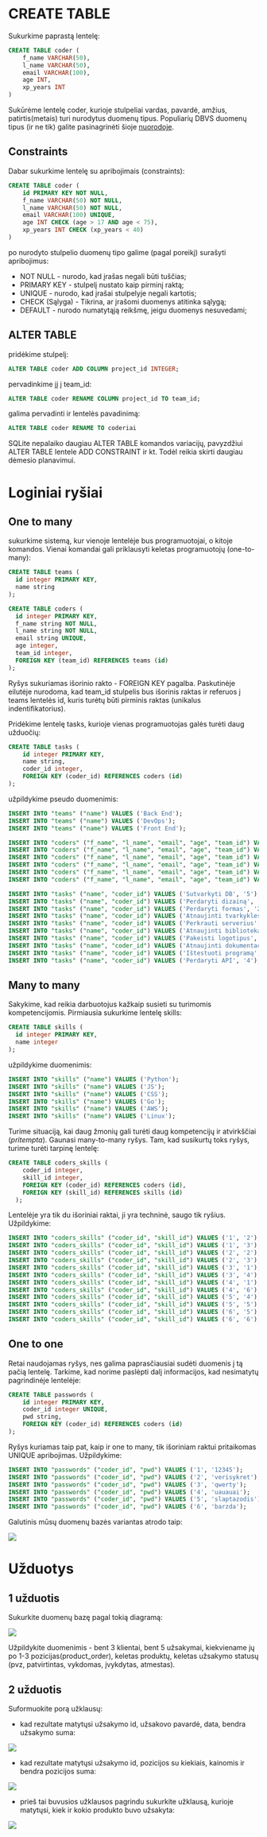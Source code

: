 # CREATE TABLE

Sukurkime paprastą lentelę:

```sql
CREATE TABLE coder (
    f_name VARCHAR(50),
    l_name VARCHAR(50),
    email VARCHAR(100),
    age INT,
    xp_years INT
)
```

Sukūrėme lentelę coder, kurioje stulpeliai vardas, pavardė, amžius, patirtis(metais) turi nurodytus duomenų tipus. Populiarių DBVS duomenų tipus (ir ne tik) galite pasinagrinėti šioje [nuorodoje](https://www.digitalocean.com/community/tutorials/sqlite-vs-mysql-vs-postgresql-a-comparison-of-relational-database-management-systems).

## Constraints

Dabar sukurkime lentelę su apribojimais (constraints):

```sql
CREATE TABLE coder (
    id PRIMARY KEY NOT NULL,
	f_name VARCHAR(50) NOT NULL,
    l_name VARCHAR(50) NOT NULL,
    email VARCHAR(100) UNIQUE,
    age INT CHECK (age > 17 AND age < 75),
    xp_years INT CHECK (xp_years < 40)
)
```

po nurodyto stulpelio duomenų tipo galime (pagal poreikį) surašyti apribojimus:


* NOT NULL - nurodo, kad įrašas negali būti tuščias;
* PRIMARY KEY - stulpelį nustato kaip pirminį raktą;
* UNIQUE - nurodo, kad įrašai stulpelyje negali kartotis;
* CHECK (Sąlyga) - Tikrina, ar įrašomi duomenys atitinka sąlygą;
* DEFAULT - nurodo numatytąją reikšmę, jeigu duomenys nesuvedami;

## ALTER TABLE

pridėkime stulpelį:

```sql
ALTER TABLE coder ADD COLUMN project_id INTEGER;
```

pervadinkime jį į team_id:

```sql
ALTER TABLE coder RENAME COLUMN project_id TO team_id;
```

galima pervadinti ir lentelės pavadinimą:

```sql
ALTER TABLE coder RENAME TO coderiai 
```

SQLite nepalaiko daugiau ALTER TABLE komandos variacijų, pavyzdžiui ALTER TABLE lentele ADD CONSTRAINT ir kt. Todėl reikia skirti daugiau dėmesio planavimui. 

# Loginiai ryšiai
## One to many
sukurkime sistemą, kur vienoje lentelėje bus programuotojai, o kitoje komandos. Vienai komandai gali priklausyti keletas programuotojų (one-to-many):

```sql
CREATE TABLE teams (
  id integer PRIMARY KEY,
  name string
);
```
```sql
CREATE TABLE coders (
  id integer PRIMARY KEY,
  f_name string NOT NULL,
  l_name string NOT NULL,
  email string UNIQUE,
  age integer,
  team_id integer,
  FOREIGN KEY (team_id) REFERENCES teams (id)
);
```
Ryšys sukuriamas išorinio rakto - FOREIGN KEY pagalba. Paskutinėje eilutėje nurodoma, kad team_id stulpelis bus išorinis raktas ir referuos į teams lentelės id, kuris turėtų būti pirminis raktas (unikalus indentifikatorius).

Pridėkime lentelę tasks, kurioje vienas programuotojas galės turėti daug užduočių:

```sql
CREATE TABLE tasks (
	id integer PRIMARY KEY,
	name string,
	coder_id integer,
	FOREIGN KEY (coder_id) REFERENCES coders (id)
);
```

užpildykime pseudo duomenimis:

```sql
INSERT INTO "teams" ("name") VALUES ('Back End');
INSERT INTO "teams" ("name") VALUES ('DevOps');
INSERT INTO "teams" ("name") VALUES ('Front End');

INSERT INTO "coders" ("f_name", "l_name", "email", "age", "team_id") VALUES ('Jonas', 'Jonaitis', 'jj@gmail.com', '20', '1');
INSERT INTO "coders" ("f_name", "l_name", "email", "age", "team_id") VALUES ('Antanas', 'Antanaitis', 'aa@gmail.com', '25', '1');
INSERT INTO "coders" ("f_name", "l_name", "email", "age", "team_id") VALUES ('Juozas', 'Juozaitis', 'jj@hotmail.com', '30', '2');
INSERT INTO "coders" ("f_name", "l_name", "email", "age", "team_id") VALUES ('Petras', 'Petraitis', 'pp@mail.lt', '29', '2');
INSERT INTO "coders" ("f_name", "l_name", "email", "age", "team_id") VALUES ('Virgis', 'Virgutis', 'vv@gmail.com', '21', '3');
INSERT INTO "coders" ("f_name", "l_name", "email", "age", "team_id") VALUES ('Tomas', 'Aidietis', 'ta@imone.lt', '35', '3');

INSERT INTO "tasks" ("name", "coder_id") VALUES ('Sutvarkyti DB', '5');
INSERT INTO "tasks" ("name", "coder_id") VALUES ('Perdaryti dizainą', '1');
INSERT INTO "tasks" ("name", "coder_id") VALUES ('Perdaryti formas', '2');
INSERT INTO "tasks" ("name", "coder_id") VALUES ('Atnaujinti tvarkykles', '6');
INSERT INTO "tasks" ("name", "coder_id") VALUES ('Perkrauti serverius', '5');
INSERT INTO "tasks" ("name", "coder_id") VALUES ('Atnaujinti bibliotekas', '6');
INSERT INTO "tasks" ("name", "coder_id") VALUES ('Pakeisti logotipus', '2');
INSERT INTO "tasks" ("name", "coder_id") VALUES ('Atnaujinti dokumentaciją', '3');
INSERT INTO "tasks" ("name", "coder_id") VALUES ('Ištestuoti programą', '4');
INSERT INTO "tasks" ("name", "coder_id") VALUES ('Perdaryti API', '4');
```

## Many to many

Sakykime, kad reikia darbuotojus kažkaip susieti su turimomis kompetencijomis. Pirmiausia sukurkime lentelę skills:

```sql
CREATE TABLE skills (
  id integer PRIMARY KEY,
  name integer
);
```

užpildykime duomenimis:

```sql
INSERT INTO "skills" ("name") VALUES ('Python');
INSERT INTO "skills" ("name") VALUES ('JS');
INSERT INTO "skills" ("name") VALUES ('CSS');
INSERT INTO "skills" ("name") VALUES ('Go');
INSERT INTO "skills" ("name") VALUES ('AWS');
INSERT INTO "skills" ("name") VALUES ('Linux');
```

Turime situaciją, kai daug žmonių gali turėti daug kompetencijų ir atvirkščiai (*pritempta*). Gaunasi many-to-many ryšys. Tam, kad susikurtų toks ryšys, turime turėti tarpinę lentelę:

```sql
CREATE TABLE coders_skills (
	coder_id integer,
	skill_id integer,
	FOREIGN KEY (coder_id) REFERENCES coders (id),
	FOREIGN KEY (skill_id) REFERENCES skills (id)
  );
```

Lentelėje yra tik du išoriniai raktai, ji yra techninė, saugo tik ryšius. Užpildykime:

```sql
INSERT INTO "coders_skills" ("coder_id", "skill_id") VALUES ('1', '2');
INSERT INTO "coders_skills" ("coder_id", "skill_id") VALUES ('1', '3');
INSERT INTO "coders_skills" ("coder_id", "skill_id") VALUES ('2', '2');
INSERT INTO "coders_skills" ("coder_id", "skill_id") VALUES ('2', '3');
INSERT INTO "coders_skills" ("coder_id", "skill_id") VALUES ('3', '1');
INSERT INTO "coders_skills" ("coder_id", "skill_id") VALUES ('3', '4');
INSERT INTO "coders_skills" ("coder_id", "skill_id") VALUES ('4', '1');
INSERT INTO "coders_skills" ("coder_id", "skill_id") VALUES ('4', '6');
INSERT INTO "coders_skills" ("coder_id", "skill_id") VALUES ('5', '4');
INSERT INTO "coders_skills" ("coder_id", "skill_id") VALUES ('5', '5');
INSERT INTO "coders_skills" ("coder_id", "skill_id") VALUES ('6', '5');
INSERT INTO "coders_skills" ("coder_id", "skill_id") VALUES ('6', '6');
```
## One to one

Retai naudojamas ryšys, nes galima paprasčiausiai sudėti duomenis į tą pačią lentelę. Tarkime, kad norime paslėpti dalį informacijos, kad nesimatytų pagrindinėje lentelėje:

```sql
CREATE TABLE passwords (
	id integer PRIMARY KEY,
	coder_id integer UNIQUE,
	pwd string,
	FOREIGN KEY (coder_id) REFERENCES coders (id)
);
```

Ryšys kuriamas taip pat, kaip ir one to many, tik išoriniam raktui pritaikomas UNIQUE apribojimas. Užpildykime:

```sql
INSERT INTO "passwords" ("coder_id", "pwd") VALUES ('1', '12345');
INSERT INTO "passwords" ("coder_id", "pwd") VALUES ('2', 'verisykret');
INSERT INTO "passwords" ("coder_id", "pwd") VALUES ('3', 'qwerty');
INSERT INTO "passwords" ("coder_id", "pwd") VALUES ('4', 'uauauai');
INSERT INTO "passwords" ("coder_id", "pwd") VALUES ('5', 'slaptazodis');
INSERT INTO "passwords" ("coder_id", "pwd") VALUES ('6', 'barzda');
```

Galutinis mūsų duomenų bazės variantas atrodo taip:

![](diagrama.png)

# Užduotys
## 1 užduotis
Sukurkite duomenų bazę pagal tokią diagramą:

![](uzduotis.png)

Užpildykite duomenimis - bent 3 klientai, bent 5 užsakymai, kiekviename jų po 1-3 pozicijas(product_order), keletas produktų, keletas užsakymo statusų (pvz, patvirtintas, vykdomas, įvykdytas, atmestas).

## 2 užduotis
Suformuokite porą užklausų:

* kad rezultate matytųsi užsakymo id, užsakovo pavardė, data, bendra užsakymo suma:

![](query1_real.png)

* kad rezultate matytųsi užsakymo id, pozicijos su kiekiais, kainomis ir bendra pozicijos suma:

![](query2.png)

* prieš tai buvusios užklausos pagrindu sukurkite užklausą, kurioje matytųsi, kiek ir kokio produkto buvo užsakyta:

![](query3.png)







